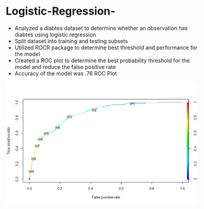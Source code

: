 # Logistic-Regression-
* Analyzed a diabtes dataset to determine whether an observation has diabtes using logistic regression 
* Split dataset into training and testing subsets 
* Utilized ROCR package to determine best threshold and performance for the model
* Created a ROC plot to determine the best probability threshold for the model and reduce the false positive rate 
* Accuracy of the model was .76
ROC Plot 

![](https://github.com/shanenemeth/Logistic-Regression-/blob/main/Logistic.png)
